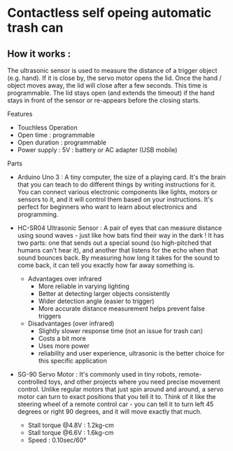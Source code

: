 # Contactless self opeing automatic trash can

## How it works : 
The ultrasonic sensor is used to measure the distance of a trigger object (e.g. hand). If it is close by, the servo motor opens the lid.
Once the hand / object moves away, the lid will close after a few seconds. This time is programmable. The lid stays open (and extends the timeout) if the hand stays in front of the sensor or re-appears before the closing starts.

Features
- Touchless Operation
- Open time : programmable
- Open duration : programmable
- Power supply : 5V : battery or AC adapter (USB mobile)

Parts
- Arduino Uno 3 : A tiny computer, the size of a playing card. It's the brain that you can teach to do different things by writing instructions for it. You can connect various electronic components like lights, motors or sensors to it, and it will control them based on your instructions. It's perfect for beginners who want to learn about electronics and programming.

- HC-SR04 Ultrasonic Sensor : A pair of eyes that can measure distance using sound waves - just like how bats find their way in the dark ! It has two parts: one that sends out a special sound (so high-pitched that humans can't hear it), and another that listens for the echo when that sound bounces back. By measuring how long it takes for the sound to come back, it can tell you exactly how far away something is.
  - Advantages over infrared
    - More reliable in varying lighting
    - Better at detecting larger objects consistently
    - Wider detection angle (easier to trigger)
    - More accurate distance measurement helps prevent false triggers
  - Disadvantages (over infrared)
    - Slightly slower response time (not an issue for trash can)
    - Costs a bit more
    - Uses more power
    - reliability and user experience, ultrasonic is the better choice for this specific application

- SG-90 Servo Motor : It's commonly used in tiny robots, remote-controlled toys, and other projects where you need precise movement control. Unlike regular motors that just spin around and around, a servo motor can turn to exact positions that you tell it to. Think of it like the steering wheel of a remote control car - you can tell it to turn left 45 degrees or right 90 degrees,
  and it will move exactly that much.
  - Stall torque @4.8V : 1.2kg-cm
  - Stall torque @6.6V : 1.6kg-cm
  - Speed : 0.10sec/60°
